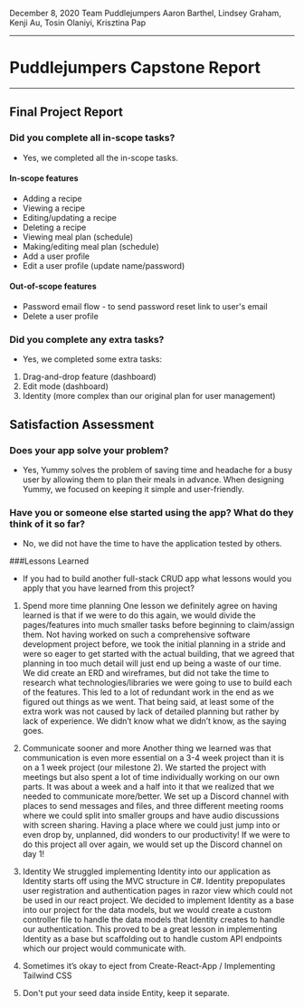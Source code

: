 December 8, 2020
Team Puddlejumpers
Aaron Barthel, Lindsey Graham, Kenji Au, Tosin Olaniyi, Krisztina Pap
________________


# Puddlejumpers Capstone Report

________________
## Final Project Report
### Did you complete all in-scope tasks?
- Yes, we completed all the in-scope tasks.  


#### In-scope features
- Adding a recipe
- Viewing a recipe
- Editing/updating a recipe
- Deleting a recipe
- Viewing meal plan (schedule)
- Making/editing meal plan (schedule)
- Add a user profile
- Edit a user profile (update name/password)


#### Out-of-scope features
- Password email flow - to send password reset link to user's email
- Delete a user profile


### Did you complete any extra tasks?
- Yes, we completed some extra tasks:
1. Drag-and-drop feature (dashboard)
2. Edit mode (dashboard)
3. Identity (more complex than our original plan for user management)


## Satisfaction Assessment
### Does your app solve your problem?
- Yes, Yummy solves the problem of saving time and headache for a busy user by allowing them to plan their meals in advance. When designing Yummy, we focused on keeping it simple and user-friendly. 

### Have you or someone else started using the app? What do they think of it so far?
- No, we did not have the time to have the application tested by others.

###Lessons Learned
- If you had to build another full-stack CRUD app what lessons would you apply that you have learned from this project?
1. Spend more time planning
One lesson we definitely agree on having learned is that if we were to do this again, we would divide the pages/features into much smaller tasks before beginning to claim/assign them. Not having worked on such a comprehensive software development project before, we took the initial planning in a stride and were so eager to get started with the actual building, that we agreed that planning in too much detail will just end up being a waste of our time. We did create an ERD and wireframes, but did not take the time to research what technologies/libraries we were going to use to build each of the features. This led to a lot of redundant work in the end as we figured out things as we went. That being said, at least some of the extra work was not caused by lack of detailed planning but rather by lack of experience. We didn’t know what we didn’t know, as the saying goes. 
2. Communicate sooner and more
Another thing we learned was that communication is even more essential on a 3-4 week project than it is on a 1 week project (our milestone 2). We started the project with meetings but also spent a lot of time individually working on our own parts. It was about a week and a half into it that we realized that we needed to communicate more/better. We set up a Discord channel with places to send messages and files, and three different meeting rooms where we could split into smaller groups and have audio discussions with screen sharing. Having a place where we could just jump into or even drop by, unplanned, did wonders to our productivity! If we were to do this project all over again, we would set up the Discord channel on day 1!
3. Identity
We struggled implementing Identity into our application as Identity starts off using the MVC structure in C#. Identity prepopulates user registration and authentication pages in razor view which could not be used in our react project. We decided to implement Identity as a base into our project for the data models, but we would create a custom controller file to handle the data models that Identity creates to handle our authentication. This proved to be a great lesson in implementing Identity as a base but scaffolding out to handle custom API endpoints which our project would communicate with.
4. Sometimes it’s okay to eject from Create-React-App / Implementing Tailwind CSS

5. Don't put your seed data inside Entity, keep it separate.
